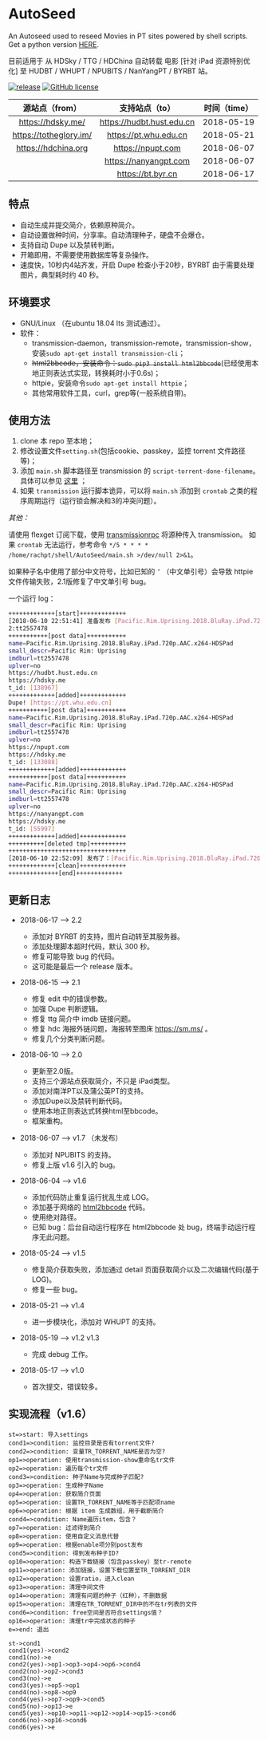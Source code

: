 # AutoSeed

An Autoseed used to reseed Movies in PT sites powered by shell scripts. Get a python version [HERE](https://github.com/Rhilip/Pt-Autoseed).

目前适用于 从 HDSky / TTG / HDChina 自动转载 电影 [针对 iPad 资源特别优化] 至 HUDBT / WHUPT / NPUBITS / NanYangPT / BYRBT 站。

[![release](https://img.shields.io/badge/Version-2.2-brightgreen.svg)](https://github.com/rachpt/AutoSeed/releases/tag/v2.2)  [![GitHub license](https://img.shields.io/badge/license-AGPL-blue.svg)](https://raw.githubusercontent.com/rachpt/AutoSeed/master/LICENSE)

|  源站点（from）   |      支持站点（to）      | 时间（time） |
| :---------------: | :-----------------------: | :----------: |
| https://hdsky.me/ | https://hudbt.hust.edu.cn |  2018-05-19  |
| https://totheglory.im/ | https://pt.whu.edu.cn |  2018-05-21  |
| https://hdchina.org | https://npupt.com | 2018-06-07 |
|                   | https://nanyangpt.com | 2018-06-07 |
|                   | https://bt.byr.cn | 2018-06-17 |

## 特点

 - 自动生成并提交简介，依赖原种简介。
 - 自动设置做种时间，分享率。自动清理种子，硬盘不会爆仓。
 - 支持自动 Dupe 以及禁转判断。
 - 开箱即用，不需要使用数据库等复杂操作。
 - 速度快，10秒内4站齐发，开启 Dupe 检查小于20秒，BYRBT 由于需要处理图片，典型耗时约 40 秒。


## 环境要求

- GNU/Linux （在ubuntu 18.04 lts 测试通过）。
- 软件：
  - transmission-daemon，transmission-remote，transmission-show，安装`sudo apt-get install transmission-cli`；
  - ~~html2bbcode，安装命令：`sudo pip3 install html2bbcode`~~(已经使用本地正则表达式实现，转换耗时小于0.6s)；
  - httpie，安装命令`sudo apt-get install httpie`；
  - 其他常用软件工具，curl，grep等(一般系统自带)。

## 使用方法

1. clone 本 repo 至本地；
2. 修改设置文件`setting.sh`(包括cookie、passkey，监控 torrent 文件路径等)；
3. 添加 `main.sh` 脚本路径至 transmission 的 `script-torrent-done-filename`。具体可以参见 [这里](https://rachpt.github.io/2018/03/25/transmission-settings/) ；
4. 如果 `transmission` 运行脚本诡异，可以将 `main.sh` 添加到  `crontab` 之类的程序周期运行（运行锁会解决和3的冲突问题）。


*其他：*

请使用 flexget 订阅下载，使用 [transmissionrpc](https://flexget.com/Plugins/transmission) 将源种传入 transmission。
如果 `crontab` 无法运行，参考命令 `*/5 * * * * /home/rachpt/shell/AutoSeed/main.sh >/dev/null 2>&1`。

如果种子名中使用了部分中文符号，比如已知的 `’` （中文单引号）会导致 httpie 文件传输失败，2.1版修复了中文单引号 bug。



一个运行 log：

```sh
+++++++++++++[start]+++++++++++++
[2018-06-10 22:51:41] 准备发布 [Pacific.Rim.Uprising.2018.BluRay.iPad.720p.AAC.x264-HDSPad]
2:tt2557478
+++++++++++[post data]+++++++++++
name=Pacific.Rim.Uprising.2018.BluRay.iPad.720p.AAC.x264-HDSPad
small_descr=Pacific Rim: Uprising 
imdburl=tt2557478
uplver=no
https://hudbt.hust.edu.cn
https://hdsky.me
t_id: [138967]
+++++++++++++[added]+++++++++++++
Dupe! [https://pt.whu.edu.cn]
+++++++++++[post data]+++++++++++
name=Pacific.Rim.Uprising.2018.BluRay.iPad.720p.AAC.x264-HDSPad
small_descr=Pacific Rim: Uprising 
imdburl=tt2557478
uplver=no
https://npupt.com
https://hdsky.me
t_id: [133088]
+++++++++++++[added]+++++++++++++
+++++++++++[post data]+++++++++++
name=Pacific.Rim.Uprising.2018.BluRay.iPad.720p.AAC.x264-HDSPad
small_descr=Pacific Rim: Uprising 
imdburl=tt2557478
uplver=no
https://nanyangpt.com
https://hdsky.me
t_id: [55997]
+++++++++++++[added]+++++++++++++
++++++++++[deleted tmp]++++++++++
+++++++++++++++++++++++++++++++++
[2018-06-10 22:52:09] 发布了：[Pacific.Rim.Uprising.2018.BluRay.iPad.720p.AAC.x264-HDSPad]
+++++++++++++[clean]+++++++++++++
++++++++++++++[end]+++++++++++++

```

## 更新日志

- 2018-06-17 --> 2.2
  - 添加对 BYRBT 的支持，图片自动转至其服务器。
  - 添加处理脚本超时代码，默认 300 秒。
  - 修复可能导致 bug 的代码。
  - 这可能是最后一个 release 版本。

- 2018-06-15 --> 2.1
  - 修复 edit 中的错误参数。
  - 加强 Dupe 判断逻辑。
  - 修复 ttg 简介中 imdb 链接问题。
  - 修复 hdc 海报外链问题，海报转至图床 https://sm.ms/ 。
  - 修复几个分类判断问题。

- 2018-06-10 --> 2.0
  - 更新至2.0版。
  - 支持三个源站点获取简介，不只是 iPad类型。
  - 添加对南洋PT以及蒲公英PT的支持。
  - 添加Dupe以及禁转判断代码。
  - 使用本地正则表达式转换html至bbcode。
  - 框架重构。

- 2018-06-07 --> v1.7 （未发布）
  - 添加对 NPUBITS 的支持。
  - 修复上版 v1.6 引入的 bug。
  
- 2018-06-04 --> v1.6
  - 添加代码防止重复运行扰乱生成 LOG。
  - 添加基于网络的 [html2bbcode](https://www.garyshood.com/htmltobb/) 代码。
  - 使用绝对路径。
  - 已知 bug：后台自动运行程序在 html2bbcode 处 bug，终端手动运行程序无此问题。

- 2018-05-24 --> v1.5
  - 修复简介获取失败，添加通过 detail 页面获取简介以及二次编辑代码(基于LOG)。
  - 修复一些 bug。

- 2018-05-21 --> v1.4
  - 进一步模块化，添加对 WHUPT 的支持。

- 2018-05-19 --> v1.2 v1.3
  - 完成 debug 工作。

- 2018-05-17 --> v1.0
  - 首次提交，错误较多。

## 实现流程（v1.6）

```flow
st=>start: 导入settings
cond1=>condition: 监控目录是否有torrent文件?
cond2=>condition: 变量TR_TORRENT_NAME是否为空?
op1=>operation: 使用transmission-show重命名tr文件
op2=>operation: 遍历每个tr文件
cond3=>condition: 种子Name与完成种子匹配?
op3=>operation: 生成种子Name
op4=>operation: 获取简介页面
op5=>operation: 设置TR_TORRENT_NAME等于匹配项name
op6=>operation: 根据 item 生成数组，用于截断简介
cond4=>condition: Name遍历item，包含？
op7=>operation: 过滤得到简介
op8=>operation: 使用自定义消息代替
op9=>operation: 根据enable项分别post发布
cond5=>condition: 得到发布种子ID?
op10=>operation: 构造下载链接（包含passkey）至tr-remote
op11=>operation: 添加链接，设置下载位置至TR_TORRENT_DIR
op12=>operation: 设置ratio，进入clean
op13=>operation: 清理中间文件
op14=>operation: 清理有问题的种子（红种），不删数据
op15=>operation: 清理在TR_TORRENT_DIR中的不在tr列表的文件
cond6=>condition: free空间是否符合settings值？
op16=>operation: 清理tr中完成状态的种子
e=>end: 退出

st->cond1
cond1(yes)->cond2
cond1(no)->e
cond2(yes)->op1->op3->op4->op6->cond4
cond2(no)->op2->cond3
cond3(no)->e
cond3(yes)->op5->op1
cond4(no)->op8->op9
cond4(yes)->op7->op9->cond5
cond5(no)->op13->e
cond5(yes)->op10->op11->op12->op14->op15->cond6
cond6(no)->op16->cond6
cond6(yes)->e
```
